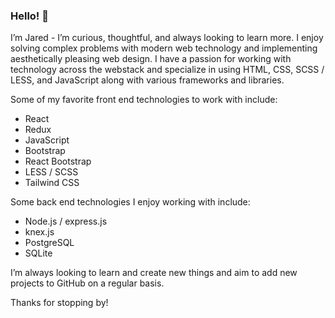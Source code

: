 ### Hello! 👋

I’m Jared - I’m curious, thoughtful, and always looking to learn more. I enjoy solving complex problems with modern web technology and implementing aesthetically pleasing web design. I have a passion for working with technology across the webstack and specialize in using HTML, CSS, SCSS / LESS,  and JavaScript along with various frameworks and libraries. 

Some of my favorite front end technologies to work with include:

* React
* Redux
* JavaScript
* Bootstrap 
* React Bootstrap
* LESS  / SCSS
* Tailwind CSS 

Some back end technologies I enjoy working with include:

* Node.js / express.js
* knex.js
* PostgreSQL
* SQLite

I’m always looking to learn and create new things and aim to add new projects to GitHub on a regular basis. 

Thanks for stopping by! 


<!--
**ParrishJ/ParrishJ** is a ✨ _special_ ✨ repository because its `README.md` (this file) appears on your GitHub profile.

